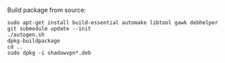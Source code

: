 Build package from source:

    sudo apt-get install build-essential automake libtool gawk debhelper
    git submodule update --init
    ./autogen.sh
    dpkg-buildpackage
    cd ..
    sudo dpkg -i shadowvpn*.deb
